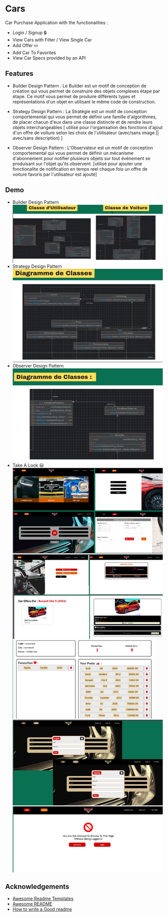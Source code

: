 
# Cars

Car Purchase Application with the functionalities :
- Login / Signup :lock:
- View Cars with Filter / View Single Car
- Add Offer :pencil2:
- Add Car To Favorites
- View Car Specs provided by an API

## Features

- Builder Design Pattern : 
Le Builder est un motif de conception de création qui vous
permet de construire des objets complexes étape par étape.
Ce motif vous permet de produire différents types et
représentations d'un objet en utilisant le même code de
construction.
    
- Strategy Design Pattern : 
 La Stratégie est un motif de conception comportemental qui
vous permet de définir une famille d'algorithmes, de placer
chacun d'eux dans une classe distincte et de rendre leurs
objets interchangeables 
[ utilisé pour l'organisation des fonctions d'ajout d'un offre de voiture selon les choix de l'utilisateur (avec/sans image || avec/sans description) ]
- Observer Design Pattern :
L'Observateur est un motif de conception comportemental
qui vous permet de définir un mécanisme d'abonnement
pour notifier plusieurs objets sur tout événement se
produisant sur l'objet qu'ils observent.
[utilisé pour ajouter une fonctionalite de notification en temps reel chaque fois un offre de voiture favoris par l'utilisateur est ajouté]


## Demo
- Builder Design Pattern
![Alt text](Assets/img1.png)
- Strategy Design Pattern
![Alt text](Assets/img2.png)
- Observer Design Pattern
![Alt text](Assets/img3.png)
- Take A Look :smiley:
![Alt text](Assets/img4.png)
![Alt text](Assets/img5.png)
![Alt text](Assets/img6.png)
![Alt text](Assets/img7.png)
![Alt text](Assets/img8.png)

## Acknowledgements

 - [Awesome Readme Templates](https://awesomeopensource.com/project/elangosundar/awesome-README-templates)
 - [Awesome README](https://github.com/matiassingers/awesome-readme)
 - [How to write a Good readme](https://bulldogjob.com/news/449-how-to-write-a-good-readme-for-your-github-project)



